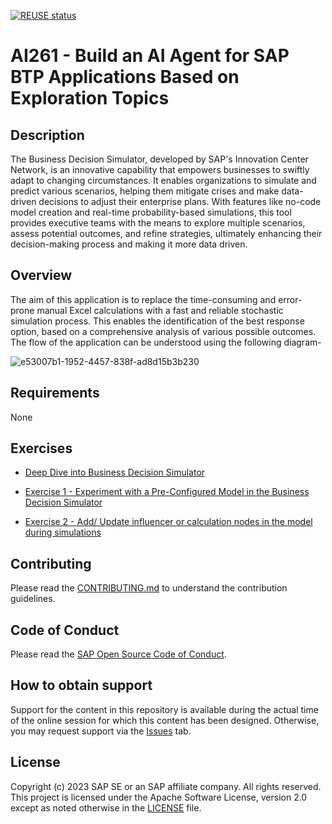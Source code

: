 [![REUSE status](https://api.reuse.software/badge/github.com/SAP-samples/teched2023-AI261)](https://api.reuse.software/info/github.com/SAP-samples/teched2023-AI261)

# AI261 - Build an AI Agent for SAP BTP Applications Based on Exploration Topics

## Description

The Business Decision Simulator,  developed by SAP's Innovation Center Network, is an innovative capability that empowers businesses to swiftly adapt to changing circumstances. It enables organizations to simulate and predict various scenarios, helping them mitigate crises and make data-driven decisions to adjust their enterprise plans. With features like no-code model creation and real-time probability-based simulations, this tool provides executive teams with the means to explore multiple scenarios, assess potential outcomes, and refine strategies, ultimately enhancing their decision-making process and making it more data driven.  

## Overview

The aim of this application is to replace the time-consuming and error-prone manual Excel calculations with a fast and reliable stochastic simulation process. This enables the identification of the best response option, based on a comprehensive analysis of various possible outcomes. 
The flow of the application can be understood using the following diagram-
 
![e53007b1-1952-4457-838f-ad8d15b3b230](https://github.com/SAP-samples/teched2023-AI261/assets/147400890/e6ce5360-997a-495a-a773-fdb713441ca9)


## Requirements

None

## Exercises


- [Deep Dive into Business Decision Simulator](exercises/ex0/)
  
- [Exercise 1 - Experiment with a Pre-Configured Model in the Business Decision Simulator ](exercises/ex1/)

- [Exercise 2 - Add/ Update influencer or calculation nodes in the model during simulations](exercises/ex2/)
    

  

## Contributing
Please read the [CONTRIBUTING.md](./CONTRIBUTING.md) to understand the contribution guidelines.

## Code of Conduct
Please read the [SAP Open Source Code of Conduct](https://github.com/SAP-samples/.github/blob/main/CODE_OF_CONDUCT.md).

## How to obtain support

Support for the content in this repository is available during the actual time of the online session for which this content has been designed. Otherwise, you may request support via the [Issues](../../issues) tab.

## License
Copyright (c) 2023 SAP SE or an SAP affiliate company. All rights reserved. This project is licensed under the Apache Software License, version 2.0 except as noted otherwise in the [LICENSE](LICENSES/Apache-2.0.txt) file.

